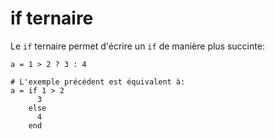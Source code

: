 # if ternaire

Le `if` ternaire permet d'écrire un `if` de manière plus succinte:

```crystal
a = 1 > 2 ? 3 : 4

# L'exemple précédent est équivalent à:
a = if 1 > 2
      3
    else
      4
    end
```

